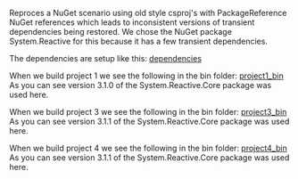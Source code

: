 Reproces a NuGet scenario using old style csproj's with PackageReference NuGet references which leads to inconsistent versions of transient dependencies being restored. We chose the NuGet package System.Reactive for this because it has a few transient dependencies.

The dependencies are setup like this:
[dependencies]

When we build project 1 we see the following in the bin folder:
[project1_bin]
As you can see version 3.1.0 of the System.Reactive.Core package was used here.

When we build project 3 we see the following in the bin folder:
[project3_bin]
As you can see version 3.1.1 of the System.Reactive.Core package was used here.

When we build project 4 we see the following in the bin folder:
[project4_bin]
As you can see version 3.1.1 of the System.Reactive.Core package was used here.

[dependencies]: ./images/dependencies.png
[project1_bin]: ./images/project1.bin.png
[project3_bin]: ./images/project3.bin.png
[project4_bin]: ./images/project4.bin.png